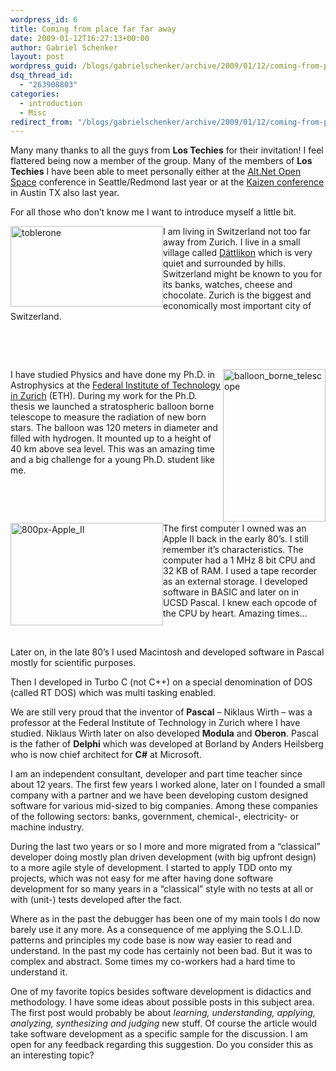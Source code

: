 ```yaml
---
wordpress_id: 6
title: Coming from place far far away
date: 2009-01-12T16:27:13+00:00
author: Gabriel Schenker
layout: post
wordpress_guid: /blogs/gabrielschenker/archive/2009/01/12/coming-from-place-far-far-away.aspx
dsq_thread_id:
  - "263908803"
categories:
  - introduction
  - Misc
redirect_from: "/blogs/gabrielschenker/archive/2009/01/12/coming-from-place-far-far-away.aspx/"
---
```

Many many thanks to all the guys from **Los Techies** for their invitation! I feel flattered being now a member of the group. Many of the members of **Los Techies** I have been able to meet personally either at the [Alt.Net Open Space](http://altdotnet.org/events/seattle) conference in Seattle/Redmond last year or at the [Kaizen conference](http://www.kaizenconf.com/) in Austin TX also last year.

For all those who don’t know me I want to introduce myself a little bit.

[<img style="border-right: 0px;border-top: 0px;margin-left: 0px;border-left: 0px;margin-right: 0px;border-bottom: 0px" height="129" alt="toblerone" src="http://lostechies.com/gabrielschenker/files/2011/03/toblerone_thumb_1CC00AAD.jpg" width="244" align="left" border="0" />](http://lostechies.com/gabrielschenker/files/2011/03/toblerone_4F538DEC.jpg)I am living in Switzerland not too far away from Zurich. I live in a small village called [Dättlikon](http://maps.google.com/maps?f=q&source=s_q&hl=en&geocode=&q=Breitistrasse,+8421+D%C3%A4ttlikon,+Switzerland&sll=37.0625,-95.677068&sspn=48.019527,74.003906&ie=UTF8&ll=47.490065,8.594398&spn=0.322462,0.578156&z=11) which is very quiet and surrounded by hills. Switzerland might be known to you for its banks, watches, cheese and chocolate. Zurich is the biggest and economically most important city of Switzerland.

&#160;

&#160;

[<img style="border-right: 0px;border-top: 0px;margin-left: 0px;border-left: 0px;margin-right: 0px;border-bottom: 0px" height="244" alt="balloon_borne_telescope" src="http://lostechies.com/gabrielschenker/files/2011/03/balloon_borne_telescope_thumb_6622399B.jpg" width="164" align="right" border="0" />](http://lostechies.com/gabrielschenker/files/2011/03/balloon_borne_telescope_69179E4E.jpg)I have studied Physics and have done my Ph.D. in Astrophysics at the [Federal Institute of Technology in Zurich](http://www.ethz.ch/) (ETH). During my work for the Ph.D. thesis we launched a stratospheric balloon borne telescope to measure the radiation of new born stars. The balloon was 120 meters in diameter and filled with hydrogen. It mounted up to a height of 40 km above sea level. This was an amazing time and a big challenge for a young Ph.D. student like me. 

&#160;

&#160;

[<img style="border-right: 0px;border-top: 0px;margin-left: 0px;border-left: 0px;margin-right: 0px;border-bottom: 0px" height="164" alt="800px-Apple_II" src="http://lostechies.com/gabrielschenker/files/2011/03/800px-Apple_II_thumb_1EBCBDDC.jpg" width="244" align="left" border="0" />](http://lostechies.com/gabrielschenker/files/2011/03/800px-Apple_II_36841B0F.jpg) The first computer I owned was an Apple II back in the early 80’s. I still remember it’s characteristics. The computer had a 1 MHz 8 bit CPU and 32 KB of RAM. I used a tape recorder as an external storage. I developed software in BASIC and later on in UCSD Pascal. I knew each opcode of the CPU by heart. Amazing times…

&#160;

Later on, in the late 80’s I used Macintosh and developed software in Pascal mostly for scientific purposes. 

Then I developed in Turbo C (not C++) on a special denomination of DOS (called RT DOS) which was multi tasking enabled.

We are still very proud that the inventor of **Pascal** – Niklaus Wirth &#8211; was a professor at the Federal Institute of Technology in Zurich where I have studied. Niklaus Wirth later on also developed **Modula** and **Oberon**. Pascal is the father of **Delphi** which was developed at Borland by Anders Heilsberg who is now chief architect for **C#** at Microsoft.

I am an independent consultant, developer and part time teacher since about 12 years. The first few years I worked alone, later on I founded a small company with a partner and we have been developing custom designed software for various mid-sized to big companies. Among these companies of the following sectors: banks, government, chemical-, electricity- or machine industry.

During the last two years or so I more and more migrated from a “classical” developer doing mostly plan driven development (with big upfront design)&#160; to a more agile style of development. I started to apply TDD onto my projects, which was not easy for me after having done software development for so many years in a “classical” style with no tests at all or with (unit-) tests developed after the fact.

Where as in the past the debugger has been one of my main tools I do now barely use it any more. As a consequence of me applying the S.O.L.I.D. patterns and principles my code base is now way easier to read and understand. In the past my code has certainly not been bad. But it was to complex and abstract. Some times my co-workers had a hard time to understand it.

One of my favorite topics besides software development is didactics and methodology. I have some ideas about possible posts in this subject area. The first post would probably be about _learning, understanding, applying, analyzing, synthesizing and judging_ new stuff. Of course the article would take software development as a specific sample for the discussion. I am open for any feedback regarding this suggestion. Do you consider this as an interesting topic?